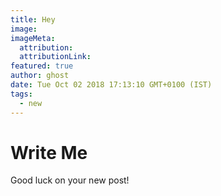 ```yaml
---
title: Hey
image:
imageMeta:
  attribution:
  attributionLink:
featured: true
author: ghost
date: Tue Oct 02 2018 17:13:10 GMT+0100 (IST)
tags:
  - new
---
```


# Write Me

Good luck on your new post!
